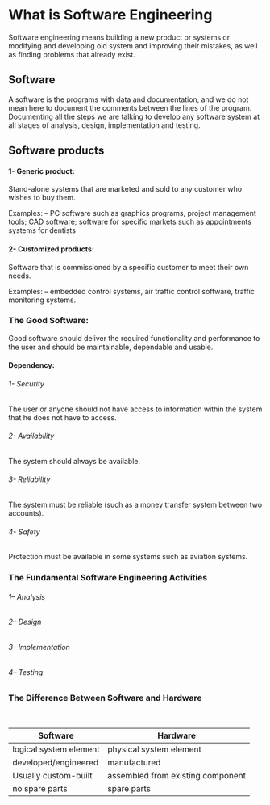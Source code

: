 # What is Software Engineering
Software engineering means building a new product or systems or modifying and developing old system and improving their mistakes,
as well as finding problems that already exist. 

## Software
A software is the programs with data and documentation, and we do not mean here to document the comments between the lines of the program.
Documenting all the steps we are talking to develop any software system at all stages of analysis, design, implementation and testing.


## Software products
#### 1-	Generic product:
Stand-alone systems that are marketed and sold to any customer who wishes to buy them.

Examples: – PC software such as graphics programs, project management tools; CAD software; software for specific markets such as appointments systems for dentists

#### 2-	Customized products:
 Software that is commissioned by a specific customer to meet their own needs.

Examples: – embedded control systems, air traffic control software, traffic monitoring systems.


### The Good Software:
Good software should deliver the required functionality and performance to the user and should be maintainable, dependable and usable.

#### Dependency: 
###### 1-	Security

   The user or anyone should not have access to information within the system that
   he does not have to access.

###### 2-	Availability

   The system should always be available.

###### 3-	Reliability

   The system must be reliable (such as a money transfer system between two accounts).

###### 4-	Safety

   Protection must be available in some systems such as aviation systems.


### The Fundamental Software Engineering Activities
###### 1– Analysis

###### 2– Design

###### 3– Implementation

###### 4– Testing


### The Difference Between Software and Hardware
<br/>
 
|       Software       |     Hardware    |
| ------ | ------ |
|    logical system element    |    physical system element    |
| developed/engineered | manufactured |
| Usually custom-built | assembled from existing component|
| no spare parts |spare parts|
